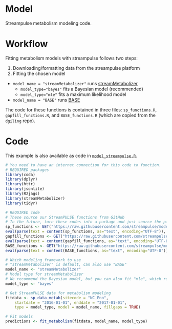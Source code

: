 # Model
Streampulse metabolism modeling code.

# Workflow
Fitting metabolism models with streampulse follows two steps:

1. Downloading/formatting data from the streampulse platform
2. Fitting the chosen model
  * `model_name = "streamMetabolizer"` runs [streamMetabolizer](https://github.com/USGS-R/streamMetabolizer)
    - `model_type="bayes"` fits a Bayesian model (recommended)
    - `model_type="mle"` fits a maximum likelihood model
  * `model_name = "BASE"` runs [BASE](https://github.com/dgiling/BASE)

The code for these functions is contained in three files: `sp_functions.R`, `gapfill_functions.R`, and `BASE_functions.R` (which are copied from the `dgiling` repo).

# Code
This example is also available as code in [`model_streampulse.R`](https://github.com/streampulse/model/blob/master/model_streampulse.R).

```r
# You need to have an internet connection for this code to function.
# REQUIRED packages
library(coda)
library(dplyr)
library(httr)
library(jsonlite)
library(R2jags)
library(streamMetabolizer)
library(tidyr)

# REQUIRED code
# These source our StreamPULSE functions from GitHub
# In the future, turn these codes into a package and just source the package...
sp_functions <- GET("https://raw.githubusercontent.com/streampulse/model/master/sp_functions.R")
eval(parse(text = content(sp_functions, as="text", encoding="UTF-8")), envir= .GlobalEnv)
gapfill_functions <- GET("https://raw.githubusercontent.com/streampulse/model/master/gapfill_functions.R")
eval(parse(text = content(gapfill_functions, as="text", encoding="UTF-8")), envir= .GlobalEnv)
BASE_functions <- GET("https://raw.githubusercontent.com/streampulse/model/master/BASE_functions.R")
eval(parse(text = content(BASE_functions, as="text", encoding="UTF-8")), envir= .GlobalEnv)

# Which modeling framework to use
# "streamMetabolizer" is default, can also use "BASE"
model_name <- "streamMetabolizer"
# Model type for streamMetabolizer
# We recommend the Bayesian model, but you can also fit "mle", which runs much faster.
model_type <- "bayes"

# Get StreamPULSE data for metabolism modeling
fitdata <- sp_data_metab(sitecode = "NC_Eno",
    startdate = "2016-01-01", enddate = "2017-01-01",
    type = model_type, model = model_name, fillgaps = TRUE)

# Fit models
predictions <- fit_metabolism(fitdata, model_name, model_type)
```
